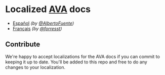 # Localized [AVA](https://github.com/sindresorhus/ava) docs

- [Español](es_ES/readme.md) *(by [@AlbertoFuente](https://github.com/AlbertoFuente))*
- [Français](fr_FR/readme.md) *(by [@forresst](https://github.com/forresst))*


## Contribute

We're happy to accept localizations for the AVA docs if you can commit to keeping it up to date. You'll be added to this repo and free to do any changes to your localization.
